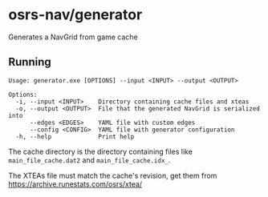 # osrs-nav/generator

Generates a NavGrid from game cache

## Running

```
Usage: generator.exe [OPTIONS] --input <INPUT> --output <OUTPUT>                                                    
                                                                                                                    
Options:                                                                                                            
  -i, --input <INPUT>    Directory containing cache files and xteas
  -o, --output <OUTPUT>  File that the generated NavGrid is serialized into
      --edges <EDGES>    YAML file with custom edges
      --config <CONFIG>  YAML file with generator configuration
  -h, --help             Print help
```

The cache directory is the directory containing files like `main_file_cache.dat2` and `main_file_cache.idx_`.

The XTEAs file must match the cache's revision, get them from https://archive.runestats.com/osrs/xtea/ 